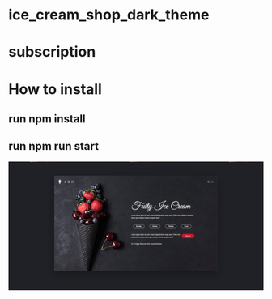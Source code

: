 # ice_cream_shop_dark_theme

# subscription
 # How to install
 run npm install
 ------------
 run npm run start
 ----------------

![alt text](https://raw.githubusercontent.com/trey-rosius/ice_cream_shop_dark_theme//master/img/preview.png)
